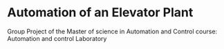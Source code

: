 # Automation of an Elevator Plant 
Group Project of the Master of science in Automation and Control course: Automation and control Laboratory

